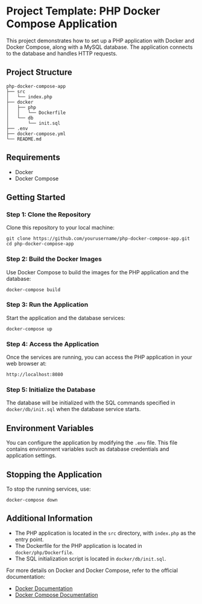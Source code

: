 # Project Template: PHP Docker Compose Application

This project demonstrates how to set up a PHP application with Docker and Docker Compose, along with a MySQL database. The application connects to the database and handles HTTP requests.

## Project Structure

```
php-docker-compose-app
├── src
│   └── index.php
├── docker
│   ├── php
│   │   └── Dockerfile
│   └── db
│       └── init.sql
├── .env
├── docker-compose.yml
└── README.md
```

## Requirements

- Docker
- Docker Compose

## Getting Started

### Step 1: Clone the Repository

Clone this repository to your local machine:

```shell
git clone https://github.com/yourusername/php-docker-compose-app.git
cd php-docker-compose-app
```

### Step 2: Build the Docker Images

Use Docker Compose to build the images for the PHP application and the database:

```shell
docker-compose build
```

### Step 3: Run the Application

Start the application and the database services:

```shell
docker-compose up
```

### Step 4: Access the Application

Once the services are running, you can access the PHP application in your web browser at:

```
http://localhost:8080
```

### Step 5: Initialize the Database

The database will be initialized with the SQL commands specified in `docker/db/init.sql` when the database service starts.

## Environment Variables

You can configure the application by modifying the `.env` file. This file contains environment variables such as database credentials and application settings.

## Stopping the Application

To stop the running services, use:

```shell
docker-compose down
```

## Additional Information

- The PHP application is located in the `src` directory, with `index.php` as the entry point.
- The Dockerfile for the PHP application is located in `docker/php/Dockerfile`.
- The SQL initialization script is located in `docker/db/init.sql`.

For more details on Docker and Docker Compose, refer to the official documentation:

- [Docker Documentation](https://docs.docker.com/)
- [Docker Compose Documentation](https://docs.docker.com/compose/)